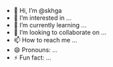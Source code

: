 - 👋 Hi, I’m @skhga
- 👀 I’m interested in ...
- 🌱 I’m currently learning ...
- 💞️ I’m looking to collaborate on ...
- 📫 How to reach me ...
- 😄 Pronouns: ...
- ⚡ Fun fact: ...

<!---
skhga/skhga is a ✨ special ✨ repository because its `README.md` (this file) appears on your GitHub profile.
You can click the Preview link to take a look at your changes.
--->
